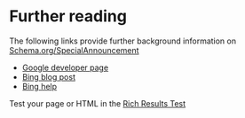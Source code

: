 # Further reading

The following links provide further background information on [Schema.org/SpecialAnnouncement](https://schema.org/SpecialAnnouncement)

+ [Google developer page](https://developers.google.com/search/docs/data-types/special-announcements)
+ [Bing blog post](https://blogs.bing.com/webmaster/march-2020/Bing-adopts-schema-org-mark-up-for-Special-Announcements-about-COVID-19)
+ [Bing help](https://www.bing.com/webmasters/help/special-announcement-specifications-5cbd6249)


Test your page or HTML in the [Rich Results Test](https://search.google.com/test/rich-results)
